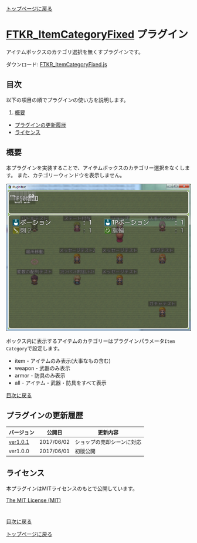 [トップページに戻る](README.md)

# [FTKR_ItemCategoryFixed](FTKR_ItemCategoryFixed.js) プラグイン

アイテムボックスのカテゴリ選択を無くすプラグインです。

ダウンロード: [FTKR_ItemCategoryFixed.js](https://raw.githubusercontent.com/futokoro/RPGMaker/master/FTKR_ItemCategoryFixed.js)

## 目次

以下の項目の順でプラグインの使い方を説明します。
1. [概要](#概要)
* [プラグインの更新履歴](#プラグインの更新履歴)
* [ライセンス](#ライセンス)

## 概要

本プラグインを実装することで、アイテムボックスのカテゴリー選択をなくします。
また、カテゴリーウィンドウを表示しません。

![画像](image/FTKR_ItemCategoryFixed/n01_001.png)

ボックス内に表示するアイテムのカテゴリーはプラグインパラメータ`Item Category`で設定します。
 * item   - アイテムのみ表示(大事なもの含む)
 * weapon - 武器のみ表示
 * armor  - 防具のみ表示
 * all    - アイテム・武器・防具をすべて表示

[目次に戻る](#目次)

## プラグインの更新履歴

| バージョン | 公開日 | 更新内容 |
| --- | --- | --- |
| [ver1.0.1](FTKR_ItemCategoryFixed.js) | 2017/06/02 | ショップの売却シーンに対応 |
| ver1.0.0 | 2017/06/01 | 初版公開 |

## ライセンス

本プラグインはMITライセンスのもとで公開しています。

[The MIT License (MIT)](https://opensource.org/licenses/mit-license.php)

#
[目次に戻る](#目次)

[トップページに戻る](README.md)